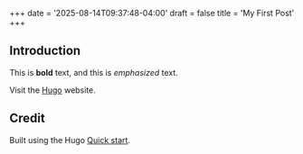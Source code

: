 +++
date = '2025-08-14T09:37:48-04:00'
draft = false
title = 'My First Post'
+++

## Introduction

This is **bold** text, and this is *emphasized* text.

Visit the [Hugo](https://gohugo.io) website.

## Credit

Built using the Hugo [Quick start](https://gohugo.io/getting-started/quick-start/).
